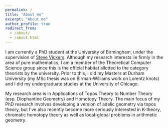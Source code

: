 ```yaml
---
permalink: /
title: "About me"
excerpt: "About me"
author_profile: true
redirect_from: 
  - /about/
  - /about.html
---
```

I am currently a PhD student at the University of Birmingham, under the supervision of <a href="https://www.cs.bham.ac.uk/~sjv/" target ="_blank"> Steve Vickers</a>. Although my research interests lie firmly in the area of pure mathematics, I am a member of the Theoretical Computer Science group since this is the official habitat allotted to the category theorists by the university. Prior to this, I did my Masters at Durham University (my MSc thesis was on Birman-Williams work on Lorentz knots) and I did my undergraduate studies at the University of Chicago. 

My research area is in Applications of Topos Theory to Number Theory (esp. Diophantine Geometry) and Homotopy Theory. The main focus of my PhD research involves developing a version of adelic geometry via topos theory, but I've also recently become more seriously interested in K-theory, chromatic homotopy theory as well as local-global problems in arithmetic geometry. 

